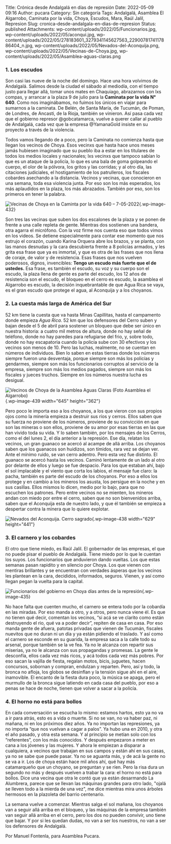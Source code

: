 Title: Crónica desde Andalgalá en días de represión
Date: 2022-05-09 09:16
Author: pucara
Category: Sin categoría
Tags: Andalgalá, Asamblea El Algarrobo, Caminata por la vida, Choya, Escudos, Mara, Raúl Jalil, Represion
Slug: cronica-desde-andalgala-en-dias-de-represion
Status: published
Attachments: wp-content/uploads/2022/05/Funcionarios.jpg, wp-content/uploads/2022/05/aconqui.jpg, wp-content/uploads/2022/05/278183601_3279341145627563_2290078174117886404_n.jpg, wp-content/uploads/2022/05/Nevados-del-Aconquija.png, wp-content/uploads/2022/05/Vecinas-de-Choya.jpg, wp-content/uploads/2022/05/Asamblea-aguas-claras.png

<!-- wp:heading {"level":3} -->

### 1. Los escudos

<!-- /wp:heading -->

<!-- wp:paragraph -->

Son casi las nueve de la noche del domingo. Hace una hora volvimos de Andalgalá. Salimos desde la ciudad el sábado al mediodía, con el tiempo justo para llegar allá, tomar unos mates en Chaquiago, abrazarnos con lxs compas, y arrancar a la plaza 9 de julio para la **Caminata por la vida N° 640**. Como nos imaginábamos, no fuimos los únicos en viajar para sumarnos a la caminata. De Belén, de Santa María, de Tucumán, de Poman, de Londres, de Ancasti, de la Rioja, también se vinieron. Así pasa cada vez que el gobierno represor \@gobcatamarca, vuelve a querer callar al pueblo de Andalgalá, cada vez que la empresa \@YamanaGold insiste en su proyecto a través de la violencia.

<!-- /wp:paragraph -->

<!-- wp:paragraph -->

Todos vamos llegando de a poco, pero la Caminata no comienza hasta que llegan los vecinos de Choya. Esos vecinxs que hasta hace unos meses jamás hubiesen imaginado que su pueblo iba a estar en los titulares de todos los medios locales y nacionales; lxs vecinxs que tampoco sabían lo que es un ataque de la policía, lo que es una bala de goma golpeando el cuerpo, el olor de la pólvora, los gritos y las corridas; y al otro día, las citaciones judiciales, el hostigamiento de los patrulleros, los fiscales cobardes asechando a la distancia. Vecinos y vecinas, que conocieron en una semana, toda esa violencia junta. Por eso son los más esperados, los más aplaudidos en la plaza, los más abrazados. También por eso, son los primeros en tener la palabra.

<!-- /wp:paragraph -->

<!-- wp:image {"id":432,"sizeSlug":"large","linkDestination":"none","className":"is-style-default"} -->

![Vecinas de Choya en la Caminta por la vida 640 – 7-05-2022]({static}wp-content/uploads/2022/05/Vecinas-de-Choya.jpg){.wp-image-432}

<!-- /wp:image -->

<!-- wp:paragraph -->

Son tres las vecinas que suben los dos escalones de la plaza y se ponen de frente a una calle repleta de gente. Mientras dos sostienen una bandera, otra agarra el micrófono. Con la voz firme nos cuenta eso que todos vimos en los videos. Se detiene especialmente para contar ese momento que nos estrujo el corazón, cuando Karina Orquera abre los brazos, y se planta, con las manos desnudas y la cara descubierta frente a 8 policías armados, y les grita esa frase que ya es inmortal, y que es otra de las frases que nos llena de coraje, de valor y de resistencia. Esas frases que nos vuelven poderosos, dignos, invencibles: **Tengo un escudo más fuerte que el de ustedes.** Esa frase, es también el escudo, su voz y su cuerpo son el escudo, la plaza llena de gente es parte del escudo, los 12 años de resistencia son el escudo, el bloqueo en el cerro es escudo, la asamblea el Algarrobo es escudo, la decisión inquebrantable de que Agua Rica se vaya, es el gran escudo que protege el agua, al Aconquija y a los choyanos.

<!-- /wp:paragraph -->

<!-- wp:heading {"level":3} -->

### 2. La cuesta más larga de América del Sur

<!-- /wp:heading -->

<!-- wp:paragraph -->

52 km tiene la cuesta que va hasta Minas Capillitas, hasta el campamento donde empieza *Agua Rica*. 52 km que los defensores del Cerro suben y bajan desde el 5 de abril para sostener un bloqueo que debe ser único en nuestra historia: a cuatro mil metros de altura, donde no hay señal de teléfono, donde no hay paredes para refugiarse del frio, y, sobre todo, donde no hay escapatoria cuando la policía sube con 30 efectivos y los vecinos son menos de 10. Pero las luchas, realmente, no se cuentan en números de individuos. Bien lo saben en estas tierras donde los números siempre fueron una desventaja, porque siempre son más los policías y gendarmes, siempre son más los funcionarios corruptos al servicio de la empresa, siempre son más los medios pagados, siempre son más los fiscales y jueces truchos. Siempre en los números nuestra lucha es desigual.

<!-- /wp:paragraph -->

<!-- wp:image {"id":439,"width":645,"height":362,"sizeSlug":"large","linkDestination":"none","className":"is-style-default"} -->

![Vecinos de Choya de la Asamblea Aguas Claras (Foto Asamblea el Algarrobo)](http://asamblea-pucara.ar/wp-content/uploads/2022/05/278183601_3279341145627563_2290078174117886404_n-1024x576.jpg){.wp-image-439 width="645" height="362"}

<!-- /wp:image -->

<!-- wp:paragraph -->

Pero poco le importa eso a los choyanos, a los que vieron con sus propios ojos como la minería empieza a destruir sus ríos y cerros. Ellos saben que su fuerza no proviene de los números, proviene de su convicción en que son las mineras o son ellos, proviene de su amor por esas tierras en las que han vivido toda su vida. Y lo saben también, por los mensajes de los Cerros, como el del lunes 2, el día anterior a la represión. Ese día, relatan los vecinos, un gran guanaco se acercó al acampe de allá arriba. Los choyanos saben que los guanacos son huidizos, son tímidos, rara vez se dejan ver. Ante el mínimo ruido, se van cerro adentro. Pero esta vez fue distinto. El guanaco se acercó hasta los vecinos. Caminó lentamente de un lado al otro por delante de ellos y luego se fue despacio. Para los que estaban ahí, bajo el sol implacable y el viento que corta los labios, el mensaje fue claro: la pacha, también es parte del escudo de los choyanos. Por eso a ellos los protege y en cambio a los mineros los asusta, los persigue en la noche y en sus casillas. Ellos mismos lo dicen, medio por lo bajo, para que no escuchen los patrones. Pero entre vecinos no se mienten, los mineros andan con miedo por entre el cerro, saben que no son bienvenidos arriba, saben que el Aconquija esta de nuestro lado, y que él también se empieza a despertar contra la minera que lo quiere explotar.

<!-- /wp:paragraph -->

<!-- wp:image {"id":438,"width":629,"height":441,"sizeSlug":"large","linkDestination":"none","className":"is-style-default"} -->

![Nevados del Aconquija. Cerro sagrado]({static}wp-content/uploads/2022/05/aconqui.jpg){.wp-image-438 width="629" height="441"}

<!-- /wp:image -->

<!-- wp:heading {"level":3} -->

### 3. El carnero y los cobardes

<!-- /wp:heading -->

<!-- wp:paragraph -->

El otro que tiene miedo, es Raúl Jalil. El gobernador de las empresas, el que no puede pisar el pueblo de Andalgalá. Tiene miedo por lo que le cuentan los suyos. Los funcionarios que anduvieron dando vueltas. Los que estas semanas pasan rapidito y en silencio por Choya. Los que vienen con mentiras brillantes y se encuentran con verdades ásperas que los vecinos les plantean en la cara, decididos, informados, seguros. Vienen, y así como llegan pegan la vuelta para la capital.

<!-- /wp:paragraph -->

<!-- wp:image {"id":435,"sizeSlug":"large","linkDestination":"none","className":"is-style-default"} -->

![Funcionarios del gobierno en Choya días antes de la represión]({static}wp-content/uploads/2022/05/Funcionarios.jpg){.wp-image-435}

<!-- /wp:image -->

<!-- wp:paragraph -->

No hace falta que cuenten mucho, el carnero se entera todo por la cobardía en las miradas. Por eso manda a otro, y a otros, pero nunca viene él. Es que no tienen qué decir, comentan los vecinos, “si acá se ve clarito como están destruyendo el rio, qué va a poder decir”, repiten de casa en casa. Por eso manda gente de afuera, patotas privadas que vienen de Tucumán, fiscales nuevitos que no duran ni un día y ya están pidiendo el traslado. Y así como el carnero se esconde en su guarida, la empresa saca a la calle todo su arsenal, porque también se la ve fea. Ya no le alcanza con repartir sus miserias, ya no le alcanza con sus propagandas y promesas. La gente le desconfía, ellos cada vez más ricos, y acá todos cada vez más pobres. Por eso sacan la vajilla de fiesta, regalan motos, bicis, juguetes, hacen concursos, sobornan y compran, endulzan y reparten. Pero, así y todo, la bronca no afloja, los globos se desinflan y la tensión sigue ahí en el aire, inamovible. El encanto de la fiesta dura poco, la música se apaga, pero el murmullo de la bronca sigue latiendo en cada casa del pueblo, por eso a penas se hace de noche, tienen que volver a sacar a la policía.

<!-- /wp:paragraph -->

<!-- wp:heading {"level":3} -->

### 4. El horno no está para bollos

<!-- /wp:heading -->

<!-- wp:paragraph -->

En cada conversación se escucha lo mismo: estamos hartos, esto ya no va a ir para atrás, esto es a vida o muerte. Si no se van, no va haber paz, ni mañana, ni en los próximos diez años. Ya no importan las represiones, ya no importa “que nos vuelvan a cagar a palos”. Ya hubo una en 2010, y otra el año pasado, y otra esta semana. Y al principio se metían solo con los “referentes”, con los más conocidos. Y después empezaron a meter en cana a los jóvenes y las mujeres. Y ahora le empiezan a disparar a cualquiera, a vecinos que trabajan en sus campos y están ahí en sus casas, ya no se sabe que puede pasar. Ya no se aguanta más, y de acá la gente no se va a ir. Los de choya están hace mil años ahí, qué hay más catamarqueño que un choyano, se preguntan y se ríen. Pero la risa dura un segundo no más y después vuelven a trabar la cara: el horno no está para bollos. Dice una vecina que otra le contó que ya están desarmando La Alumbrera, parece que se llevan las máquinas grandes para otro lado, "ojalá se lleven todo a la mierda de una vez", me dice mientras mira unos árboles hermosos en la plazoleta del barrio centenario.

<!-- /wp:paragraph -->

<!-- wp:paragraph -->

La semana vuelve a comenzar. Mientras salga el sol mañana, los choyanos van a seguir allá arriba en el bloqueo, y las máquinas de la empresa también van seguir allá arriba en el cerro, pero los dos no pueden convivir, uno tiene que bajar. Y por si les quedan dudas, no van a ser los nuestros, no van a ser los defensores de Andalgalá.

<!-- /wp:paragraph -->

<!-- wp:paragraph -->

Por Manuel Fontenla, para Asamblea Pucara.

<!-- /wp:paragraph -->
